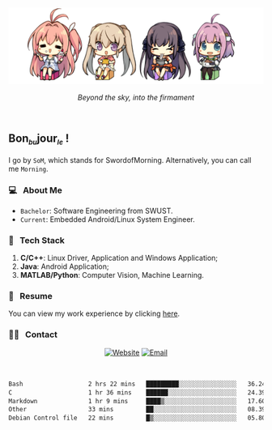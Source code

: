 <img src="./pic/Aokana.png">
<p align="center"><em>Beyond the sky, into the firmament</em></p>

<br/>

## Bon<sub><em><font size=2>bu</font></em></sub>jour<sub><em><font size=2>le</font></em></sub> !

I go by `SoM`, which stands for SwordofMorning. Alternatively, you can call me `Morning`.

### 💻 &nbsp; About Me

- `Bachelor`: Software Engineering from SWUST.
- `Current`: Embedded Android/Linux System Engineer.

### 🔧 &nbsp; Tech Stack

1. **C/C++**: Linux Driver, Application and Windows Application;
2. **Java**: Android Application;
3. **MATLAB/Python**: Computer Vision, Machine Learning.

### 📝 &nbsp; Resume

You can view my work experience by clicking <a href="https://swordofmorning.com/index.php/contact/">here</a>.

### 🤝🏻 &nbsp; Contact

<p align="center">
<a href="https://swordofmorning.com/"><img alt="Website" src="https://img.shields.io/badge/Website-swordofmorning.com-blue?style=flat-square&logo=google-chrome"></a>
<a href="mailto:master@xiaojintao.email
"><img alt="Email" src="https://img.shields.io/badge/Email-master@xiaojintao.email-blue?style=flat-square&logo=gmail"></a>
</p>

<br/>

<!--START_SECTION:waka-->

```txt
Bash                  2 hrs 22 mins   █████████░░░░░░░░░░░░░░░░   36.24 %
C                     1 hr 36 mins    ██████░░░░░░░░░░░░░░░░░░░   24.39 %
Markdown              1 hr 9 mins     ████▒░░░░░░░░░░░░░░░░░░░░   17.60 %
Other                 33 mins         ██░░░░░░░░░░░░░░░░░░░░░░░   08.39 %
Debian Control file   22 mins         █▒░░░░░░░░░░░░░░░░░░░░░░░   05.80 %
```

<!--END_SECTION:waka-->

